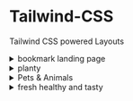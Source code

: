 # Tailwind-CSS
Tailwind CSS powered Layouts
<details>
  <summary>bookmark landing page</summary>
  <img src="https://github.com/EngNada-S/Tailwind-CSS/blob/main/bookmark/assets/main.png?raw=true" alt=" " style="max-width: 100%; height: auto;">
</details>
<details>
  <summary>planty</summary>
  <img src="https://github.com/EngNada-S/Tailwind-CSS/blob/main/Planty/assets/desktop.png?raw=true" alt=" " style="max-width: 100%; height: auto;">
</details>
<details>
  <summary>Pets & Animals</summary>
  <img src="https://github.com/EngNada-S/Tailwind-CSS/blob/main/Pets%20&%20Animals/public/assets/design/home.png?raw=true" alt=" " style="max-width: 100%; height: auto;">
</details>
<details>
  <summary>fresh healthy and tasty</summary>
  <img src="https://github.com/EngNada-S/Tailwind-CSS/blob/main/fresh%20healthy%20and%20tasty/public/assets/design/home.png?raw=true" alt=" " style="max-width: 100%; height: auto;">
</details>
